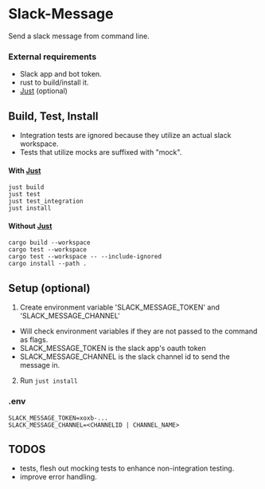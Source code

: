 # Slack-Message
Send a slack message from command line.

### External requirements
- Slack app and bot token.
- rust to build/install it.
- [Just](https://github.com/casey/just) (optional)

## Build, Test, Install
- Integration tests are ignored because they utilize an actual slack workspace.
- Tests that utilize mocks are suffixed with "mock".
#### With [Just](https://github.com/casey/just)
```shell
just build
just test
just test_integration
just install
```
#### Without [Just](https://github.com/casey/just)
```shell
cargo build --workspace
cargo test --workspace
cargo test --workspace -- --include-ignored
cargo install --path .
```

## Setup (optional)
1. Create environment variable 'SLACK_MESSAGE_TOKEN' and 'SLACK_MESSAGE_CHANNEL'
- Will check environment variables if they are not passed to  the command as flags.
- SLACK_MESSAGE_TOKEN is the slack app's oauth token
- SLACK_MESSAGE_CHANNEL is the slack channel id to send the message in.
2. Run `just install`

### .env
```
SLACK_MESSAGE_TOKEN=xoxb-...
SLACK_MESSAGE_CHANNEL=<CHANNELID | CHANNEL_NAME>
```

## TODOS
- tests, flesh out mocking tests to enhance non-integration testing.
- improve error handling.
